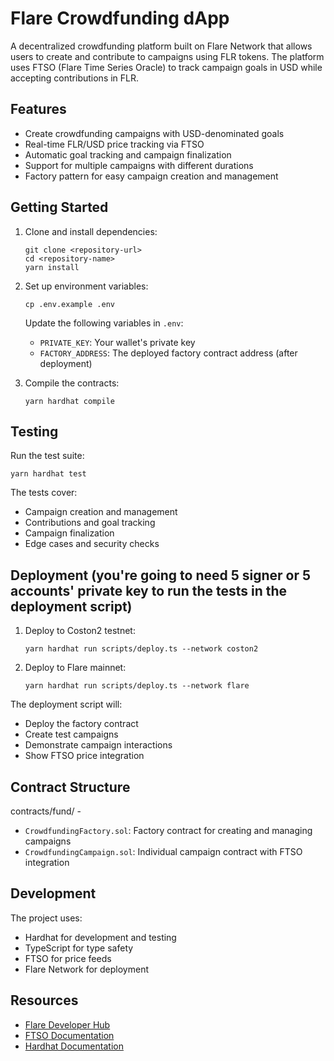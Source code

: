 # Flare Crowdfunding dApp

A decentralized crowdfunding platform built on Flare Network that allows users to create and contribute to campaigns using FLR tokens. The platform uses FTSO (Flare Time Series Oracle) to track campaign goals in USD while accepting contributions in FLR.

## Features

- Create crowdfunding campaigns with USD-denominated goals
- Real-time FLR/USD price tracking via FTSO
- Automatic goal tracking and campaign finalization
- Support for multiple campaigns with different durations
- Factory pattern for easy campaign creation and management

## Getting Started

1. Clone and install dependencies:

   ```console
   git clone <repository-url>
   cd <repository-name>
   yarn install
   ```

2. Set up environment variables:

   ```console
   cp .env.example .env
   ```

   Update the following variables in `.env`:
   - `PRIVATE_KEY`: Your wallet's private key
   - `FACTORY_ADDRESS`: The deployed factory contract address (after deployment)

3. Compile the contracts:

   ```console
   yarn hardhat compile
   ```

## Testing

Run the test suite:

```console
yarn hardhat test
```

The tests cover:
- Campaign creation and management
- Contributions and goal tracking
- Campaign finalization
- Edge cases and security checks

## Deployment (you're going to need 5 signer or 5 accounts' private key to run the tests in the deployment script)

1. Deploy to Coston2 testnet:

   ```console
   yarn hardhat run scripts/deploy.ts --network coston2
   ```

2. Deploy to Flare mainnet:

   ```console
   yarn hardhat run scripts/deploy.ts --network flare
   ```

The deployment script will:
- Deploy the factory contract
- Create test campaigns
- Demonstrate campaign interactions
- Show FTSO price integration

## Contract Structure 

contracts/fund/ -

- `CrowdfundingFactory.sol`: Factory contract for creating and managing campaigns
- `CrowdfundingCampaign.sol`: Individual campaign contract with FTSO integration

## Development

The project uses:
- Hardhat for development and testing
- TypeScript for type safety
- FTSO for price feeds
- Flare Network for deployment

## Resources

- [Flare Developer Hub](https://dev.flare.network/)
- [FTSO Documentation](https://docs.flare.network/tech/ftso/)
- [Hardhat Documentation](https://hardhat.org/docs)

